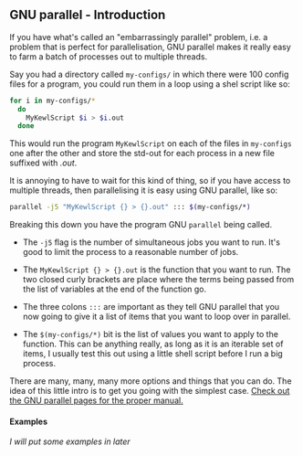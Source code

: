 ## GNU parallel - Introduction

If you have what's called an "embarrassingly parallel" problem, i.e. a problem that is perfect for parallelisation, GNU parallel makes it really easy to farm a batch of processes out to multiple threads.

Say you had a directory called `my-configs/` in which there were 100 config files for a program, you could run them in a loop using a shel script like so:

```sh
for i in my-configs/*
  do
    MyKewlScript $i > $i.out
  done
```

This would run the program `MyKewlScript` on each of the files in `my-configs` one after the other and store the std-out for each process in a new file suffixed with *.out*.

It is annoying to have to wait for this kind of thing, so if you have access to multiple threads, then parallelising it is easy using GNU parallel, like so:

```sh
parallel -j5 "MyKewlScript {} > {}.out" ::: $(my-configs/*)
```

Breaking this down you have the program GNU `parallel` being called.

 * The `-j5` flag is the number of simultaneous jobs you want to run. It's good to limit the process to a reasonable number of jobs.

 * The `MyKewlScript {} > {}.out` is the function that you want to run. The two closed curly brackets are place where the terms being passed from the list of variables at the end of the function go.

 * The three colons `:::` are important as they tell GNU parallel that you now going to give it a list of items that you want to loop over in parallel.

 * The `$(my-configs/*)` bit is the list of values you want to apply to the function. This can be anything really, as long as it is an iterable set of items, I usually test this out using a little shell script before I run a big process.
 

There are many, many, many more options and things that you can do. The idea of this little intro is to get you going with the simplest case. [Check out the GNU parallel pages for the proper manual.](https://www.gnu.org/doc/doc.html) 
 
 
 #### Examples
 
 *I will put some examples in later*
